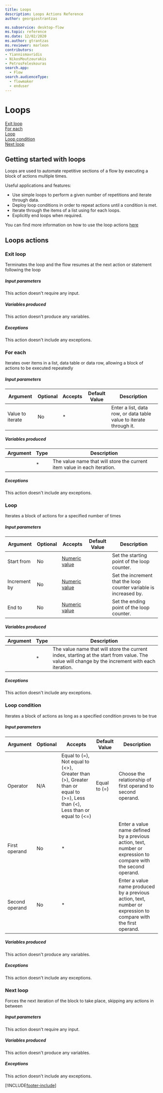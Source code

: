 ```yaml
---
title: Loops
description: Loops Actions Reference
author: georgiostrantzas

ms.subservice: desktop-flow
ms.topic: reference
ms.date: 12/02/2020
ms.author: gtrantzas
ms.reviewer: marleon
contributors:
- Yiannismavridis
- NikosMoutzourakis
- PetrosFeleskouras
search.app: 
  - Flow
search.audienceType: 
  - flowmaker
  - enduser
---
```


# Loops

[Exit loop](#break)  
[For each](#foreach)  
[Loop](#loop)  
[Loop condition](#while)  
[Next loop](#continue)  

## Getting started with loops

Loops are used to automate repetitive sections of a flow by executing a block of actions multiple times.

Useful applications and features:
* Use simple loops to perform a given number of repetitions and iterate through data.
* Deploy loop conditions in order to repeat actions until a condition is met.
* Iterate through the items of a list using for each loops.
* Explicitly end loops when required.

You can find more information on how to use the loop actions [here](../use-loops.md)

## Loops actions

### <a name="break"></a> Exit loop
Terminates the loop and the flow resumes at the next action or statement following the loop

##### Input parameters
This action doesn't require any input.

##### Variables produced
This action doesn't produce any variables.

##### <a name="break_onerror"></a> Exceptions
This action doesn't include any exceptions.
### <a name="foreach"></a> For each
Iterates over items in a list, data table or data row, allowing a block of actions to be executed repeatedly

##### Input parameters
|Argument|Optional|Accepts|Default Value|Description|
|-----|-----|-----|-----|-----|
|Value to iterate|No|*||Enter a list, data row, or data table value to iterate through it.|


##### Variables produced
|Argument|Type|Description|
|-----|-----|-----|
||*|The value name that will store the current item value in each iteration.|


##### <a name="foreach_onerror"></a> Exceptions
This action doesn't include any exceptions.
### <a name="loop"></a> Loop
Iterates a block of actions for a specified number of times

##### Input parameters
|Argument|Optional|Accepts|Default Value|Description|
|-----|-----|-----|-----|-----|
|Start from|No|[Numeric value](../variable-data-types.md#numeric-value)||Set the starting point of the loop counter.|
|Increment by|No|[Numeric value](../variable-data-types.md#numeric-value)||Set the increment that the loop counter variable is increased by.|
|End to|No|[Numeric value](../variable-data-types.md#numeric-value)||Set the ending point of the loop counter.|


##### Variables produced
|Argument|Type|Description|
|-----|-----|-----|
||*|The value name that will store the current index, starting at the start from value. The value will change by the increment with each iteration.|


##### <a name="loop_onerror"></a> Exceptions
This action doesn't include any exceptions.
### <a name="while"></a> Loop condition
Iterates a block of actions as long as a specified condition proves to be true

##### Input parameters
|Argument|Optional|Accepts|Default Value|Description|
|-----|-----|-----|-----|-----|
|Operator|N/A|Equal to (=), Not equal to (<>), Greater than (>), Greater than or equal to (>=), Less than (<), Less than or equal to (<=)|Equal to (=)|Choose the relationship of first operand to second operand.|
|First operand|No|*||Enter a value name defined by a previous action, text, number or expression to compare with the second operand.|
|Second operand|No|*||Enter a value name produced by a previous action, text, number or expression to compare with the first operand.|


##### Variables produced
This action doesn't produce any variables.

##### <a name="while_onerror"></a> Exceptions
This action doesn't include any exceptions.
### <a name="continue"></a> Next loop
Forces the next iteration of the block to take place, skipping any actions in between

##### Input parameters
This action doesn't require any input.

##### Variables produced
This action doesn't produce any variables.

##### <a name="continue_onerror"></a> Exceptions
This action doesn't include any exceptions.



[!INCLUDE[footer-include](../../includes/footer-banner.md)]